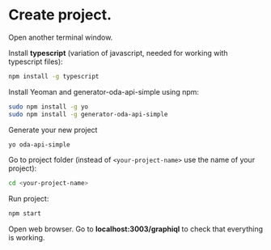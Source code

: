 # Create project.

Open another terminal window.

Install **typescript** (variation of javascript, needed for working with typescript files):

```bash
npm install -g typescript
```

Install Yeoman and generator-oda-api-simple using npm: 

```bash
sudo npm install -g yo
sudo npm install -g generator-oda-api-simple
```

Generate your new project 
```bash
yo oda-api-simple
```

Go to project folder (instead of `<your-project-name>` use the name of your project):

```bash
cd <your-project-name> 
```

Run project:

```bash
npm start
```

Open web browser. 
Go to **localhost:3003/graphiql** to check that everything is working.